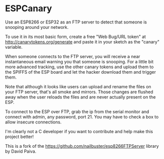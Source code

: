 # ESPCanary
Use an ESP8266 or ESP32 as an FTP server to detect that someone is snooping around your network.

To use it in its most basic form, create a free "Web Bug/URL token" at http://canarytokens.org/generate and paste it in your sketch as the "canary" variable.

When someone connects to the FTP server, you will receive a near instantaneous email warning you that
someone is snooping.  For a little bit more advanced tracking, use the other canary tokens and upload them to the SPIFFS of the ESP board and let the hacker download them and trigger them.

Note that although it looks like users can upload and rename the files on your FTP server, that's all smoke and mirrors. Those changes are flushed away when the user reloads the files and are never actually present on the ESP.  

To connect to the ESP over FTP, grab the ip from the serial monitor and connect with admin, any password, port 21.  You may have to check a box to allow insecure connections.

I'm clearly not a C developer if you want to contribute and help make this project better! 

This is a fork of the https://github.com/nailbuster/esp8266FTPServer library by David Paiva.
